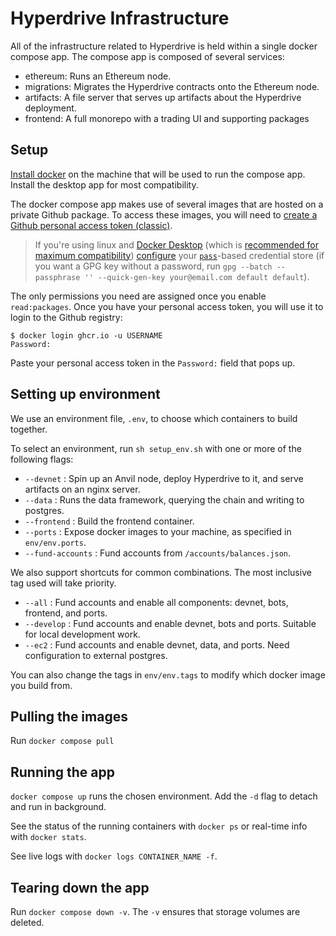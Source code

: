 # Hyperdrive Infrastructure

All of the infrastructure related to Hyperdrive is held within a single docker
compose app. The compose app is composed of several services:
- ethereum: Runs an Ethereum node.
- migrations: Migrates the Hyperdrive contracts onto the Ethereum node.
- artifacts: A file server that serves up artifacts about the Hyperdrive deployment.
- frontend: A full monorepo with a trading UI and supporting packages

## Setup

[Install docker](https://docs.docker.com/engine/install/) on the machine that
will be used to run the compose app. Install the desktop app for most compatibility.

The docker compose app makes use of several images that are hosted on a private Github package. To access
these images, you will need to [create a Github personal access token (classic)](https://docs.github.com/en/authentication/keeping-your-account-and-data-secure/creating-a-personal-access-token#creating-a-personal-access-token-classic).

> If you're using linux and [Docker Desktop](https://docs.docker.com/desktop/)
> (which is [recommended for maximum compatibility](https://docs.docker.com/desktop/faqs/linuxfaqs/#why-does-docker-desktop-for-linux-run-a-vm))
> [configure](https://docs.docker.com/desktop/get-started/#credentials-management-for-linux-users) your [`pass`](https://wiki.archlinux.org/title/Pass)-based credential store
> (if you want a GPG key without a password, run `gpg --batch --passphrase '' --quick-gen-key your@email.com default default`).

The only permissions you need are assigned once you enable `read:packages`.
Once you have your personal access token, you will use it to login to the Github registry:

```
$ docker login ghcr.io -u USERNAME
Password:
```

Paste your personal access token in the `Password:` field that pops up.

## Setting up environment

We use an environment file, `.env`, to choose which containers to build together.

To select an environment, run `sh setup_env.sh` with one or more of the following flags:

- `--devnet` : Spin up an Anvil node, deploy Hyperdrive to it, and serve artifacts on an nginx server.
- `--data` : Runs the data framework, querying the chain and writing to postgres.
- `--frontend` : Build the frontend container.
- `--ports` : Expose docker images to your machine, as specified in `env/env.ports`.
- `--fund-accounts` : Fund accounts from `/accounts/balances.json`.

We also support shortcuts for common combinations. The most inclusive tag used will take priority.

- `--all` : Fund accounts and enable all components: devnet, bots, frontend, and ports.
- `--develop` : Fund accounts and enable devnet, bots and ports. Suitable for local development work.
- `--ec2` : Fund accounts and enable devnet, data, and ports. Need configuration to external postgres.

You can also change the tags in `env/env.tags` to modify which docker image you build from.

## Pulling the images

Run `docker compose pull`

## Running the app

`docker compose up` runs the chosen environment. Add the `-d` flag to detach and run in background.

See the status of the running containers with `docker ps` or real-time info with `docker stats`.

See live logs with `docker logs CONTAINER_NAME -f`.

## Tearing down the app

Run `docker compose down -v`. The `-v` ensures that storage volumes are deleted.